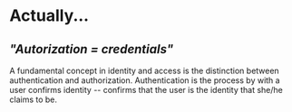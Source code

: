 # Actually...

## *"Autorization = credentials"*

A fundamental concept in identity and access is the distinction between authentication and authorization.  Authentication is the process by with a user confirms identity -- confirms that the user is the identity that she/he claims to be. 
